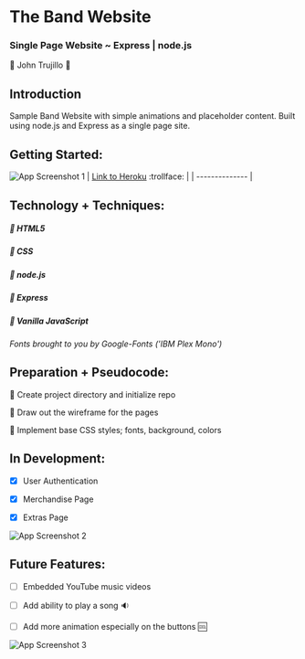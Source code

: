 # The Band Website

### Single Page Website ~ Express | node.js 

:large_blue_circle: John Trujillo :large_blue_circle:


## Introduction
Sample Band Website with simple animations and placeholder content. Built using node.js and Express as a single page site. 


## Getting Started:

![App Screenshot 1](https://i.imgur.com/3Lg25Bi.png)
| [Link to Heroku](https://insynchsongs.herokuapp.com/) :trollface: | 
| -------------- |


## Technology + Techniques: 

##### :small_blue_diamond: HTML5

##### :small_blue_diamond: CSS

##### :small_blue_diamond: node.js

##### :small_blue_diamond: Express

##### :small_blue_diamond: Vanilla JavaScript


*Fonts brought to you by Google-Fonts ('IBM Plex Mono')*



## Preparation + Pseudocode:

:thought_balloon: Create project directory and initialize repo

:thought_balloon: Draw out the wireframe for the pages

:thought_balloon: Implement base CSS styles; fonts, background, colors



## In Development:

- [x] User Authentication

- [x] Merchandise Page

- [x] Extras Page

![App Screenshot 2](https://i.imgur.com/PUOkfuL.png)


## Future Features:

- [ ] Embedded YouTube music videos

- [ ] Add ability to play a song :sound:

- [ ] Add more animation especially on the buttons :cool:

![App Screenshot 3](https://i.imgur.com/6MjMVW5.png)



